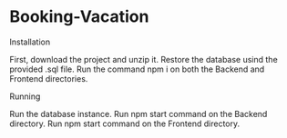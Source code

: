 # Booking-Vacation

Installation

First, download the project and unzip it.
Restore the database usind the provided .sql file.
Run the command npm i on both the Backend and Frontend directories.


Running

Run the database instance.
Run npm start command on the Backend directory.
Run npm start command on the Frontend directory.
